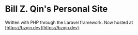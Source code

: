 # Bill Z. Qin's Personal Site

Written with PHP through the Laravel framework. Now hosted at [https://bzqin.dev](https://bzqin.dev).

